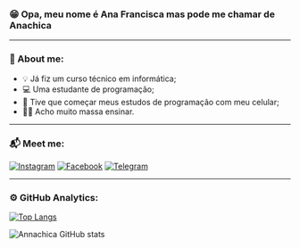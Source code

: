 ### 😁 Opa, meu nome é Ana Francisca mas pode me chamar de Anachica
---
### 🧐 About me:
- 💡 Já fiz um curso técnico em informática;
- 💻 Uma estudante de programação;
- 📱 Tive que começar meus estudos de programação com meu celular;
- 👩‍🏫 Acho muito massa ensinar.

---

### 📬 Meet me:

[![Instagram](https://img.shields.io/badge/Instagram-E4405F?style=for-the-badge&logo=instagram&logoColor=white)]()
[![Facebook](https://img.shields.io/badge/Facebook-1877F2?style=for-the-badge&logo=facebook&logoColor=white)]()
[![Telegram](https://img.shields.io/badge/Telegram-2CA5E0?style=for-the-badge&logo=telegram&logoColor=white)]()

---

### ⚙️ GitHub Analytics:

[![Top Langs](https://github-readme-stats.vercel.app/api/top-langs/?username=Annachica&layout=compact)](https://github.com/anuraghazra/github-readme-stats)

![Annachica GitHub stats](https://github-readme-stats.vercel.app/api?username=Annachica&show_icons=true&theme=dracula)

